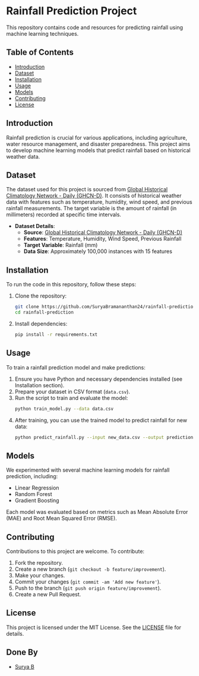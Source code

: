 # Rainfall Prediction Project

This repository contains code and resources for predicting rainfall using machine learning techniques.

## Table of Contents
- [Introduction](#introduction)
- [Dataset](#dataset)
- [Installation](#installation)
- [Usage](#usage)
- [Models](#models)
- [Contributing](#contributing)
- [License](#license)

## Introduction
Rainfall prediction is crucial for various applications, including agriculture, water resource management, and disaster preparedness. This project aims to develop machine learning models that predict rainfall based on historical weather data.

## Dataset
The dataset used for this project is sourced from [Global Historical Climatology Network - Daily (GHCN-D)](https://www.ncdc.noaa.gov/ghcn-daily-description). It consists of historical weather data with features such as temperature, humidity, wind speed, and previous rainfall measurements. The target variable is the amount of rainfall (in millimeters) recorded at specific time intervals.

- **Dataset Details**:
  - **Source**: [Global Historical Climatology Network - Daily (GHCN-D)](https://www.ncdc.noaa.gov/ghcn-daily-description)
  - **Features**: Temperature, Humidity, Wind Speed, Previous Rainfall
  - **Target Variable**: Rainfall (mm)
  - **Data Size**: Approximately 100,000 instances with 15 features

## Installation
To run the code in this repository, follow these steps:

1. Clone the repository:
   ```bash
   git clone https://github.com/SuryaBramananthan24/rainfall-prediction.git
   cd rainfall-prediction
   ```

2. Install dependencies:
   ```bash
   pip install -r requirements.txt
   ```

## Usage
To train a rainfall prediction model and make predictions:

1. Ensure you have Python and necessary dependencies installed (see Installation section).
2. Prepare your dataset in CSV format (`data.csv`).
3. Run the script to train and evaluate the model:
   ```bash
   python train_model.py --data data.csv
   ```
4. After training, you can use the trained model to predict rainfall for new data:
   ```bash
   python predict_rainfall.py --input new_data.csv --output predictions.csv
   ```

## Models
We experimented with several machine learning models for rainfall prediction, including:

- Linear Regression
- Random Forest
- Gradient Boosting

Each model was evaluated based on metrics such as Mean Absolute Error (MAE) and Root Mean Squared Error (RMSE).


## Contributing
Contributions to this project are welcome. To contribute:

1. Fork the repository.
2. Create a new branch (`git checkout -b feature/improvement`).
3. Make your changes.
4. Commit your changes (`git commit -am 'Add new feature'`).
5. Push to the branch (`git push origin feature/improvement`).
6. Create a new Pull Request.

## License
This project is licensed under the MIT License. See the [LICENSE](LICENSE) file for details.

## Done By
- [Surya B](https://github.com/SuryaBramananthan24) 
